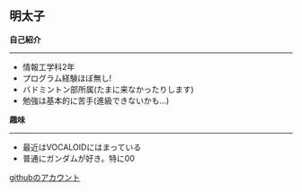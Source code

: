 ## 明太子
**自己紹介**
***
  * 情報工学科2年
  * プログラム経験ほぼ無し!
  * バドミントン部所属(たまに来なかったりします)
  * 勉強は基本的に苦手(進級できないかも…)


**趣味**
***
  * 最近はVOCALOIDにはまっている
  * 普通にガンダムが好き。特に00


[githubのアカウント](https://github.com/Miyawaki-raku)
 

